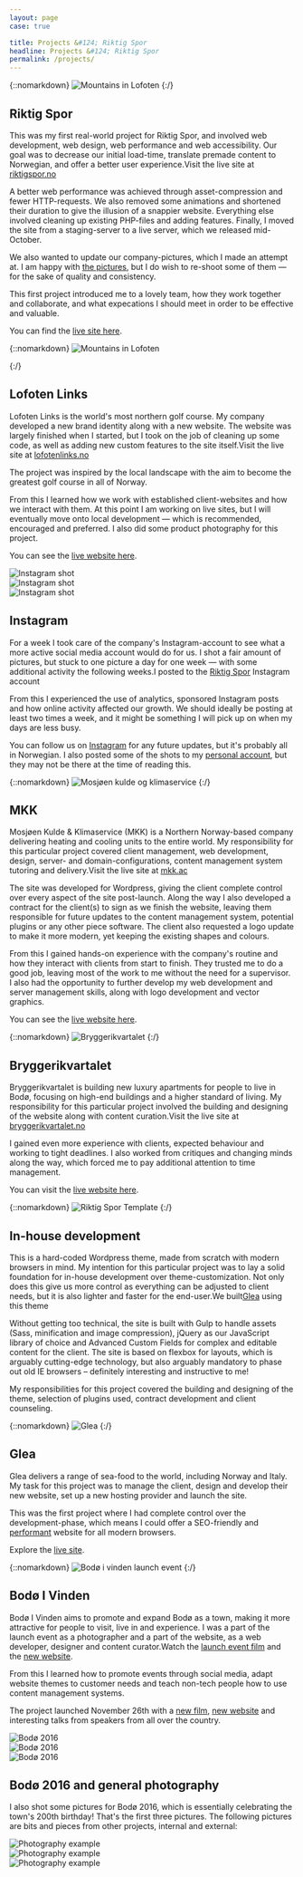 ```yaml
---
layout: page
case: true

title: Projects &#124; Riktig Spor
headline: Projects &#124; Riktig Spor
permalink: /projects/
---
```


{::nomarkdown}
<img src="../img/riktigspor/riktigspor1.jpg" alt="Mountains in Lofoten">
{:/}

<div class="div"></div>

## Riktig Spor

<p class="pull">This was my first real-world project for Riktig Spor, and involved web development, web design, web performance and web accessibility. Our goal was to decrease our initial load-time, translate premade content to Norwegian, and offer a better user experience.<span>Visit the live site at <a href="http://riktigspor.no" target="_blank">riktigspor.no</a></span></p>

A better web performance was achieved through asset-compression and fewer HTTP-requests. We also removed some animations and shortened their duration to give the illusion of a snappier website. Everything else involved cleaning up existing PHP-files and adding features. Finally, I moved the site from a staging-server to a live server, which we released mid-October.

We also wanted to update our company-pictures, which I made an attempt at. I am happy with <a href="http://riktigspor.no/om-oss/" target="_blank">the pictures</a>, but I do wish to re-shoot some of them &mdash; for the sake of quality and consistency.

This first project introduced me to a lovely team, how they work together and collaborate, and what expecations I should meet in order to be effective and valuable.

You can find the <a href="http://riktigspor.no" target="_blank">live site here</a>.

<div class="div"></div>

{::nomarkdown}
<img src="../img/riktigspor/lofoten2.jpg" alt="Mountains in Lofoten">
<!-- <img src="../img/riktigspor/lofoten3.jpg" alt="Lofoten Link brand material"> -->
{:/}

<div class="div"></div>

## Lofoten Links

<p class="pull">Lofoten Links is the world's most northern golf course. My company developed a new brand identity along with a new website. The website was largely finished when I started, but I took on the job of cleaning up some code, as well as adding new custom features to the site itself.<span>Visit the live site at <a href="http://lofotenlinks.no" target="_blank">lofotenlinks.no</a></span></p>

The project was inspired by the local landscape with the aim to become the greatest golf course in all of Norway.

From this I learned how we work with established client-websites and how we interact with them. At this point I am working on live sites, but I will eventually move onto local development &mdash; which is recommended, encouraged and preferred. I also did some product photography for this project.

You can see the <a href="http://lofotenlinks.no/" target="_blank">live website here</a>.

<div class="div"></div>

<div class="grid">
	<div class="col-100">
		<img src="../img/riktigspor/inst6.jpg" alt="Instagram shot">
	</div>
	<div class="col-100">
		<img src="../img/riktigspor/inst5.jpg" alt="Instagram shot">
	</div>
	<div class="col-100 full-width">
		<img src="../img/riktigspor/inst7.jpg" alt="Instagram shot">
	</div>
</div>

<div class="div"></div>

## Instagram

<p class="pull">For a week I took care of the company's Instagram-account to see what a more active social media account would do for us. I shot a fair amount of pictures, but stuck to one picture a day for one week &mdash; with some additional activity the following weeks.<span>I posted to the <a href="http://riktigspor.no/" target="_blank">Riktig Spor</a> Instagram account</span></p>

From this I experienced the use of analytics, sponsored Instagram posts and how online activity affected our growth. We should ideally be posting at least two times a week, and it might be something I will pick up on when my days are less busy.

You can follow us on <a href="https://instagram.com/riktigspor/" target="_blank">Instagram</a> for any future updates, but it's probably all in Norwegian. I also posted some of the shots to my <a href="https://www.instagram.com/magnusskare/" target="_blank">personal account</a>, but they may not be there at the time of reading this.

<div class="div"></div>

{::nomarkdown}
<img src="../img/riktigspor/mkk.jpg" alt="Mosjøen kulde og klimaservice">
{:/}

<div class="div"></div>

## MKK

<p class="pull">Mosjøen Kulde &amp; Klimaservice (MKK) is a Northern Norway-based company delivering heating and cooling units to the entire world. My responsibility for this particular project covered client management, web development, design, server- and domain-configurations, content management system tutoring and delivery.<span>Visit the live site at <a href="http://mkk.ac" target="_blank">mkk.ac</a></span></p>

The site was developed for Wordpress, giving the client complete control over every aspect of the site post-launch. Along the way I also developed a contract for the client(s) to sign as we finish the website, leaving them responsible for future updates to the content management system, potential plugins or any other piece software. The client also requested a logo update to make it more modern, yet keeping the existing shapes and colours.

From this I gained hands-on experience with the company's routine and how they interact with clients from start to finish. They trusted me to do a good job, leaving most of the work to me without the need for a supervisor. I also had the opportunity to further develop my web development and server management skills, along with logo development and vector graphics.

You can see the <a href="http://mkk.acc/" target="_blank">live website here</a>.

<div class="div"></div>

{::nomarkdown}
<img src="../img/riktigspor/bryggeri.jpg" alt="Bryggerikvartalet">
{:/}

<div class="div"></div>

## Bryggerikvartalet

<p class="pull">Bryggerikvartalet is building new luxury apartments for people to live in Bodø, focusing on high-end buildings and a higher standard of living. My responsibility for this particular project involved the building and designing of the website along with content curation.<span>Visit the live site at <a href="http://bryggerikvartalet.no" target="_blank">bryggerikvartalet.no</a></span></p>

I gained even more experience with clients, expected behaviour and working to tight deadlines. I also worked from critiques and changing minds along the way, which forced me to pay additional attention to time management.

You can visit the <a href="http://bryggerikvartalet.no/" target="_blank">live website here</a>.

<div class="div"></div>

{::nomarkdown}
<img src="../img/riktigspor/wp.jpg" alt="Riktig Spor Template">
{:/}

<div class="div"></div>

## In-house development

<p class="pull">This is a hard-coded Wordpress theme, made from scratch with modern browsers in mind. My intention for this particular project was to lay a solid foundation for in-house development over theme-customization. Not only does this give us more control as everything can be adjusted to client needs, but it is also lighter and faster for the end-user.<span>We built<a href="http://glea.no" target="_blank">Glea</a> using this theme</span></p>

Without getting too technical, the site is built with Gulp to handle assets (Sass, minification and image compression), jQuery as our JavaScript library of choice and Advanced Custom Fields for complex and editable content for the client. The site is based on flexbox for layouts, which is arguably cutting-edge technology, but also arguably mandatory to phase out old IE browsers – definitely interesting and instructive to me!

My responsibilities for this project covered the building and designing of the theme, selection of plugins used, contract development and client counseling.

<div class="div"></div>

{::nomarkdown}
<img src="../img/riktigspor/glea.png" alt="Glea">
{:/}

<div class="div"></div>

## Glea

Glea delivers a range of sea-food to the world, including Norway and Italy. My task for this project was to manage the client, design and develop their new website, set up a new hosting provider and launch the site.

This was the first project where I had complete control over the development-phase, which means I could offer a SEO-friendly and <a href="http://www.webpagetest.org/result/151118_H0_NF5/" target="_blank">performant</a> website for all modern browsers.

Explore the <a href="http://glea.no" target="_blank">live site</a>.

<div class="div"></div>

{::nomarkdown}
<img src="../img/riktigspor/view.jpg" alt="Bodø i vinden launch event">
{:/}

<div class="div"></div>

## Bodø I Vinden

<p class="pull">Bodø I Vinden aims to promote and expand Bodø as a town, making it more attractive for people to visit, live in and experience. I was a part of the launch event as a photographer and a part of the website, as a web developer, designer and content curator.<span>Watch the <a href="https://www.youtube.com/watch?v=cARSXMCZ9Z8" target="_blank">launch event film</a> and the <a href="http://www.bodo.no/" target="_blank">new website</a>.</span></p>

From this I learned how to promote events through social media, adapt website themes to customer needs and teach non-tech people how to use content management systems.

The project launched November 26th with a <a href="https://www.youtube.com/watch?v=cARSXMCZ9Z8" target="_blank">new film</a>, <a href="http://www.bodo.no/" target="_blank">new website</a> and interesting talks from speakers from all over the country.

<!-- {::nomarkdown}
<img src="../img/riktigspor/bodohavn.jpg" alt="Bryggerikvartalet">
{:/}

<div class="div"></div>

## Bodø Havn

Bodø Havn (Bodø Port) is our local port, and they are currently working on a new website. This is a rather large project with a fair amount of complex features.

The building of the site is being outsourced and my role for this project primarily covers business advice and technical advice – explaining the complexity or simplicity of features requested.

The site may or may not be live as you are reading this. -->

<div class="div"></div>

<div class="grid">
	<div class="col-100">
		<img src="../img/riktigspor/bodo2.jpg" alt="Bodø 2016">
	</div>
	<div class="col-100">
		<img src="../img/riktigspor/bodo3.jpg" alt="Bodø 2016">
	</div>
	<div class="col-100 full-width">
		<img src="../img/riktigspor/bodo1.jpg" alt="Bodø 2016">
	</div>
</div>

<div class="div"></div>

## Bodø 2016 and general photography

I also shot some pictures for Bodø 2016, which is essentially celebrating the town's 200th birthday! That's the first three pictures. The following pictures are bits and pieces from other projects, internal and external:

<div class="div"></div>

<div class="grid">
	<div class="col-100">
		<img src="../img/riktigspor/ph1.jpg" alt="Photography example">
	</div>
	<div class="col-100">
		<img src="../img/riktigspor/ph3.jpg" alt="Photography example">
	</div>
	<div class="col-100 full-width">
		<img src="../img/riktigspor/ph5.jpg" alt="Photography example">
	</div>
	<div class="col-100 full-width"></div>
</div>

<div class="div"></div>